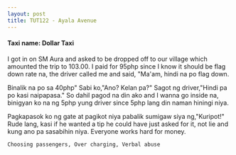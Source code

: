 ```yaml
---
layout: post
title: TUT122 - Ayala Avenue
---
```


#### Taxi name: Dollar Taxi

I got in on SM Aura and asked to be dropped off to our village which amounted the trip to 103.00. I paid for 95php since I know it should be flag down rate na, the driver called me and said, "Ma'am, hindi na po flag down.

 Binalik na po sa 40php" Sabi ko,"Ano? Kelan pa?" Sagot ng driver,"Hindi pa po kasi naipapasa." So dahil pagod na din ako and I wanna go inside na, binigyan ko na ng 5php yung driver since 5php lang din naman hiningi niya. 

 Pagkapasok ko ng gate at pagikot niya pabalik sumigaw siya ng,"Kuripot!" Rude lang, kasi if he wanted a tip he could have just asked for it, not lie and kung ano pa sasabihin niya. Everyone works hard for money.

```Choosing passengers, Over charging, Verbal abuse```

